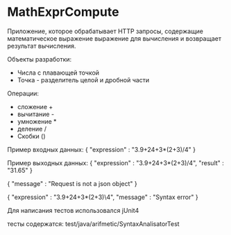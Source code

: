 # MathExprCompute

Приложение, которое обрабатывает HTTP запросы, содержащие математическое выражение выражение для вычисления и возвращает результат вычисления.

Объекты разработки:

- Числа с плавающей точкой 
- Точка - разделитель целой и дробной части 

Операции:

- сложение + 
- вычитание - 
- умножение * 
- деление / 
- Скобки () 

Пример входных данных: { "expression" : "3.9+24+3*(2+3)/4" }

Пример выходных данных: { "expression" : "3.9+24+3*(2+3)/4", "result" : "31.65" }

{ "message" : "Request is not a json object" }

{ "expression" : "3.9+24+3*(2+3)\4", "message" : "Syntax error" }

Для написания тестов использовался jUnit4

тесты содержатся: test/java/arifmetic/SyntaxAnalisatorTest
